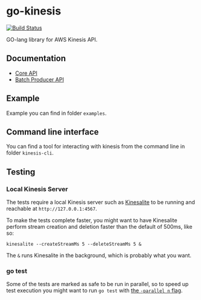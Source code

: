 # go-kinesis

[![Build Status](https://travis-ci.org/sendgridlabs/go-kinesis.png?branch=master)](https://travis-ci.org/sendgridlabs/go-kinesis)

GO-lang library for AWS Kinesis API.

## Documentation

* [Core API](http://godoc.org/github.com/sendgridlabs/go-kinesis)
* [Batch Producer API](http://godoc.org/github.com/sendgridlabs/go-kinesis/batchproducer)

## Example

Example you can find in folder `examples`.

## Command line interface

You can find a tool for interacting with kinesis from the command line in folder `kinesis-cli`.

## Testing

### Local Kinesis Server

The tests require a local Kinesis server such as [Kinesalite](https://github.com/mhart/kinesalite)
to be running and reachable at `http://127.0.0.1:4567`.

To make the tests complete faster, you might want to have Kinesalite perform stream creation and
deletion faster than the default of 500ms, like so:

    kinesalite --createStreamMs 5 --deleteStreamMs 5 &

The `&` runs Kinesalite in the background, which is probably what you want.

### go test

Some of the tests are marked as safe to be run in parallel, so to speed up test execution you might
want to run `go test` with [the `-parallel n` flag](https://golang.org/cmd/go/#hdr-Description_of_testing_flags).
